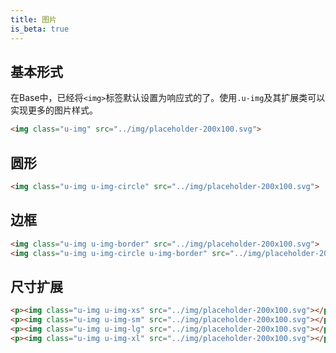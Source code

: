 ```yaml
---
title: 图片
is_beta: true
---
```


## 基本形式

在Base中，已经将`<img>`标签默认设置为响应式的了。使用`.u-img`及其扩展类可以实现更多的图片样式。

<!-- demo_start -->
<div class="m-example"></div>

```html
<img class="u-img" src="../img/placeholder-200x100.svg">
```
<!-- demo_end -->

## 圆形

<!-- demo_start -->
<div class="m-example"></div>

```html
<img class="u-img u-img-circle" src="../img/placeholder-200x100.svg">
```
<!-- demo_end -->

## 边框

<!-- demo_start -->
<div class="m-example"></div>

```html
<img class="u-img u-img-border" src="../img/placeholder-200x100.svg">
<img class="u-img u-img-circle u-img-border" src="../img/placeholder-200x100.svg">
```
<!-- demo_end -->

## 尺寸扩展

<!-- demo_start -->
<div class="m-example"></div>

```html
<p><img class="u-img u-img-xs" src="../img/placeholder-200x100.svg"></p>
<p><img class="u-img u-img-sm" src="../img/placeholder-200x100.svg"></p>
<p><img class="u-img u-img-lg" src="../img/placeholder-200x100.svg"></p>
<p><img class="u-img u-img-xl" src="../img/placeholder-200x100.svg"></p>
```
<!-- demo_end -->
